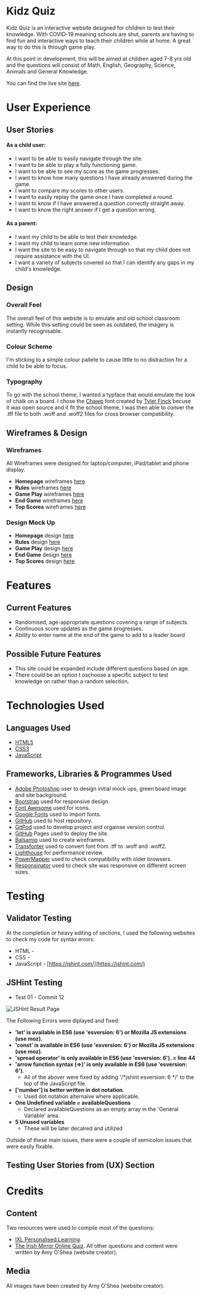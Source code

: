 # Kidz Quiz

Kidz Quiz is an interactive website designed for children to test their knowledge. With COVID-19 meaning schools are shut, parents are having to find fun and interactive ways to teach their children while at home. A great way to do this is through game play. 

At this point in development, this will be aimed at children aged 7-8 yrs old and the questions will consist of Math, English, Geography, Science, Animals and General Knowledge. 

You can find the live site [here]().

# User Experience

## User Stories

#### As a child user: 
+ I want to be able to easily navigate through the site.
+ I want to be able to play a fully functioning game.
+ I want to be able to see my score as the game progresses.
+ I want to know how many questions I have already answered during the game. 
+ I want to compare my scores to other users. 
+ I want to easily replay the game once I have completed a round. 
+ I want to know if I have answered a question correctly straight away. 
+ I want to know the right answer if I get a question wrong. 
#### As a parent: 
+ I want my child to be able to test their knowledge.
+ I want my child to learn some new information. 
+ I want the site to be easy to navigate through so that my child does not require assistance with the UI. 
+ I want a variety of subjects covered so that I can identify any gaps in my child's knowledge. 

## Design
### Overall Feel
The overall feel of this website is to emulate and old school classroom setting. While this setting could be seen as outdated, the imagery is instantly recognisable. 
### Colour Scheme
I'm sticking to a simple colour pallete to cause little to no distraction for a child to be able to focus. 
### Typography
To go with the school theme, I wanted a typface that would emulate the look of chalk on a board.
I chose the [Chawp](https://www.1001fonts.com/chawp-font.html) font created by [Tyler Finck](https://www.1001fonts.com/users/tylerfinck/) becuse it was open source and it fit the school theme. I was then able to conver the .tff file to both .woff and .woff2 files for cross browser compatibility.
## Wireframes & Design
### Wireframes
All Wireframes were designed for laptop/computer, iPad/tablet and phone display.
+ **Homepage** wireframes [here](https://github.com/AmyOShea/MS2-KidzQuiz/blob/master/assets/images/README/01-Home.png)
+ **Rules** wireframes [here](https://github.com/AmyOShea/MS2-KidzQuiz/blob/master/assets/images/README/02%20-%20Rules.png)
+ **Game Play** wireframes [here](https://github.com/AmyOShea/MS2-KidzQuiz/blob/master/assets/images/README/03%20-%20Game%20Play.png)
+ **End Game** wireframes [here](https://github.com/AmyOShea/MS2-KidzQuiz/blob/master/assets/images/README/04%20-%20EndGame.png)
+ **Top Scores** wireframes [here](https://github.com/AmyOShea/MS2-KidzQuiz/blob/master/assets/images/README/05%20-%20Scores.png)

### Design Mock Up
+ **Homepage** design [here](https://github.com/AmyOShea/MS2-KidzQuiz/blob/master/assets/images/README/Mock%20-%2001%20Home.PNG)
+ **Rules** design [here](https://github.com/AmyOShea/MS2-KidzQuiz/blob/master/assets/images/README/Mock%20-%2002%20Rules.PNG)
+ **Game Play** design [here](https://github.com/AmyOShea/MS2-KidzQuiz/blob/master/assets/images/README/Mock%20-%2003%20Game.PNG)
+ **End Game** design [here](https://github.com/AmyOShea/MS2-KidzQuiz/blob/master/assets/images/README/Mock%20-%2004%20End%20Game.PNG)
+ **Top Scores** design [here](https://github.com/AmyOShea/MS2-KidzQuiz/blob/master/assets/images/README/Mock%20-%2005%20Scores.PNG)

# Features
## Current Features
+ Randomised, age-appropriate questions covering a range of subjects.
+ Continuous score updates as the game progresses. 
+ Ability to enter name at the end of the game to add to a leader board 
## Possible Future Features
+ This site could be expanded include different questions based on age. 
+ There could be an option t oschoose a specific subject to test knowledge on rather than a random selection. 
# Technologies Used
## Languages Used
+ [HTML5](https://en.wikipedia.org/wiki/HTML5)
+ [CSS3](https://en.wikipedia.org/wiki/CSS)
+ [JavaScript](https://en.wikipedia.org/wiki/JavaScript)
## Frameworks, Libraries & Programmes Used
+ [Adobe Photoshop](https://www.adobe.com/ie/products/photoshop.html) user to design initial mock ups, green board image and site background. 
+ [Bootstrap](https://getbootstrap.com/) used for responsive design.
+ [Font Awesome](https://fontawesome.com/) used for icons.
+ [Google Fonts](https://fonts.google.com/) used to import fonts.
+ [GitHub](https://github.com/) used to host repository.
+ [GitPod](https://www.gitpod.io/) used to develop project and orgainse version control.
+ [GitHub](https://pages.github.com/) Pages used to deploy the site.
+ [Balsamiq](https://balsamiq.com/) used to create wireframes.
+ [Transfonter](https://transfonter.org/) used to convert font from .tff to .woff and .woff2.
+ [Lighthouse](https://developers.google.com/web/tools/lighthouse) for performance review.
+ [PowerMapper](https://www.powermapper.com/) used to check compatibility with older browsers.
+ [Responsinator](https://www.responsinator.com/) used to check site was responsive on different screen sizes.
# Testing
## Validator Testing
At the completion or heavy editing of sections, I used the following websites to check my code for syntax errors:
+ HTML - 
+ CSS - 
+ JavaScript - [https://jshint.com/](https://jshint.com/)
## JSHint Testing
+ Test 01 - Commit 12

![JSHint Result Page](https://github.com/AmyOShea/MS2-KidzQuiz/blob/master/assets/images/README/testing/01-fix-01.png "First JSHint Result")

The Following Errors were diplayed and fixed: 

+ **'let' is available in ES6 (use 'esversion: 6') or Mozilla JS extensions (use moz).**
+ **'const' is available in ES6 (use 'esversion: 6') or Mozilla JS extensions (use moz).** 
+ **'spread operator' is only available in ES6 (use 'esversion: 6'). = line 44**
+ **'arrow function syntax (=>)' is only available in ES6 (use 'esversion: 6').**
  + All of the abover were fixed by adding '/*jshint esversion: 6 */' to the top of the JavaScript file.
+ **['number'] is better written in dot notation.**
  + Used dot notation alternaive where applicable.
+ **One Undefined variable = availableQuestions**
  + Declared availableQuestions as an empty array in the 'General Variable' area.
+ **5 Unused variables**
  + These will be later decalred and utilized

Outside of these main issues, there were a couple of semicolon issues that were easily fixable. 

## Testing User Stories from (UX) Section

# Credits
## Content
Two resources were used to compile most of the questions:
+ [IXL Personalised Learning](https://ie.ixl.com/).
+ [The Irish Mirror Online Quiz](https://www.irishmirror.ie/news/irish-news/70-kids-general-knowledge-quiz-23382217).
All other questions and content were written by Amy O'Shea (website creator).
## Media
All images have been created by Amy O'Shea (website creator).
